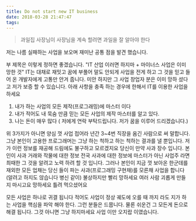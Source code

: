 ```yaml
---
title: Do not start new IT business
date: 2018-03-28 21:47:47
tags:
---
```

> 과일집 사장님이 사장님을 계속 할려면 과일을 잘 알아야 한다

저는 나름 실패하는 사업을 보오며 재미난 공통 점을 발견 했습니다.

부 제목은 이렇게 정하면 좋겠습니다. "IT 산업 이러면 하지마 + 마이너스 사업은 이미 망한 것" IT는 대채로 재밋고
 꿈에 부풀어 말도 안되게 사업을 전게 하고 그 것을 믿고 들어 온 개발자에게 고통만 안겨 줍니다.
 미안 하지만 그 사업 창업자 분은 이미 망하 셨다고 저가 보증 할 수 있습니다. 아래 사항을 충족 하는 경우에 한해서
 IT를 이용한 사업을 하세요
 1. 내가 하는 사업의 모든 제작(프로그래밍)에 마스터 이다
 2. 내가 적어도 내 묵숨 만큼 믿는 모든 사업의 제작 마스터를 알고 있다.
 3. 나는 돈이 매우 많다 ( 저에게 연락 부탁드립니다. 저가 꿈을 이루어 드리겠습니다.)

 위 3가지가 아니면 양심 껏 사업 접어라 년간 3~4번 직장을 옴긴 사람으로 써 말합니다. 그냥 본인이 고용한 프로그래머는
  그냥 하는 척하고 하는 척하는 결과를 낼 뿐입니다. 저가 이런 정보를 재공해 드림에도 불구하고 모르겠지요
  당신이 만약 사과 장수 입니다. 본인이 사과 거래와 작물에 대한 정보 전국 사과에 대한 정보에 마스터가 아닌 사업주 라면
 최때한 그 것을 알려고 노력 하려 할 것 입니다. 그러나 본인이 지금 껏 보아온 한군데를 재외한 모든 업채는 당신 들이
  파는 사과(프로그래밍 구현채)를 모른채 사업을 합니다 (알려고 하지도 않습니다 병신 같이) 불상하지만 빨리 망하세요
   여러 사람 괴롭게 만들지 마시고요 망하세요 틀려 먹으셨어요

  모든 사업은 하나로 귀결 됩니다 적어도 사업이 정상 궤도에 오를 때 까지 라도 지가 하는 사업을 핵심을 파악 해야 한다.
  그런 분들은 드뭅니다. 물론 쉬운건 그 모든게 돈으로 해결 됩니다. 그것 아니면 그냥 하지마세요 사업 이만 오지랍 이였습니다.